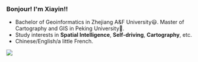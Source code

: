 ### Bonjour! I'm Xiayin!!

- Bachelor of Geoinformatics in Zhejiang A&F University😃. Master of Cartography and GIS in Peking University🚃.
- Study interests in **Spatial Intelligence**, **Self-driving**, **Cartography**, etc.
- Chinese/English/a little French.

![](https://img.shields.io/badge/Master-66.7%25-success?style=for-the-badge&logo=appveyor)
